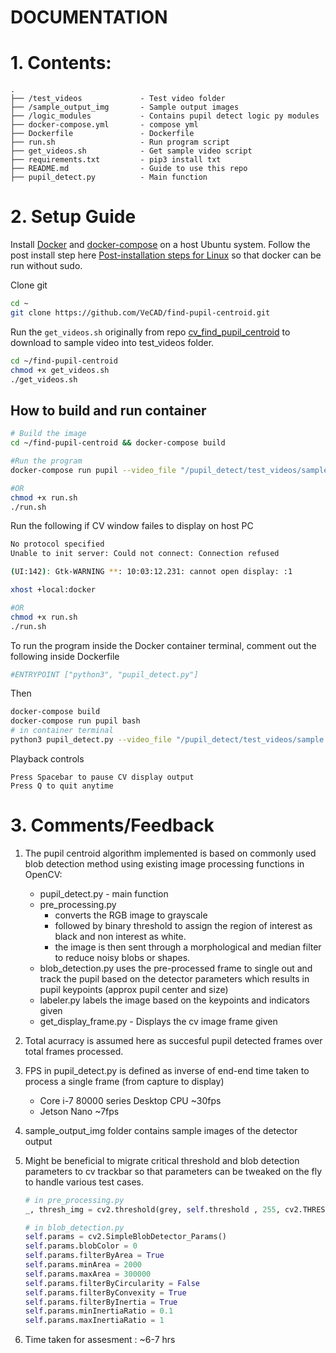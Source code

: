 DOCUMENTATION
=============
# 1. Contents:
```
.
├── /test_videos             - Test video folder
├── /sample_output_img       - Sample output images
├── /logic_modules           - Contains pupil detect logic py modules
├── docker-compose.yml       - compose yml 
├── Dockerfile               - Dockerfile 
├── run.sh                   - Run program script
├── get_videos.sh            - Get sample video script
├── requirements.txt         - pip3 install txt
├── README.md                - Guide to use this repo
├── pupil_detect.py          - Main function
```

# 2. Setup Guide

Install [Docker](https://docs.docker.com/engine/install/ubuntu/) and [docker-compose](https://docs.docker.com/compose/install/) on a host Ubuntu system. Follow the post install step here [Post-installation steps for Linux](https://docs.docker.com/engine/install/linux-postinstall/)
so that docker can be run without sudo.

Clone git
```sh
cd ~
git clone https://github.com/VeCAD/find-pupil-centroid.git
```

Run the `get_videos.sh` originally from repo [cv_find_pupil_centroid](https://github.com/lackdaz/cv_find_pupil_centroid) to download to sample video into test_videos folder.
```sh
cd ~/find-pupil-centroid
chmod +x get_videos.sh
./get_videos.sh
```

## How to build and run container
```sh
# Build the image
cd ~/find-pupil-centroid && docker-compose build

#Run the program
docker-compose run pupil --video_file "/pupil_detect/test_videos/sample.mkv"

#OR
chmod +x run.sh
./run.sh
```

Run the following if CV window failes to display on host PC
```sh
No protocol specified
Unable to init server: Could not connect: Connection refused

(UI:142): Gtk-WARNING **: 10:03:12.231: cannot open display: :1

xhost +local:docker

#OR
chmod +x run.sh
./run.sh
```

To run the program inside the Docker container terminal, comment out the following inside Dockerfile
```sh
#ENTRYPOINT ["python3", "pupil_detect.py"]
```
Then
```sh
docker-compose build
docker-compose run pupil bash
# in container terminal
python3 pupil_detect.py --video_file "/pupil_detect/test_videos/sample.mkv"
```

Playback controls 
```
Press Spacebar to pause CV display output
Press Q to quit anytime
```

# 3. Comments/Feedback
1. The pupil centroid algorithm implemented is based on commonly used blob detection method using 
   existing image processing functions in OpenCV:
   * pupil_detect.py - main function
   * pre_processing.py
       * converts the RGB image to grayscale
       * followed by binary threshold to assign the region of interest as black and non interest as white. 
       * the image is then sent through a morphological and median filter to reduce noisy blobs or shapes.
   * blob_detection.py uses the pre-processed frame to single out and track the pupil based on the detector
     parameters which results in pupil keypoints (approx pupil center and size)
   * labeler.py labels the image based on the keypoints and indicators given
   * get_display_frame.py - Displays the cv image frame given
   
2. Total acurracy is assumed here as succesful pupil detected frames over total frames processed.

3. FPS in pupil_detect.py is defined as inverse of end-end time taken to process a single frame (from capture to display)
   * Core i-7  80000 series Desktop CPU ~30fps
   * Jetson Nano ~7fps

4. sample_output_img folder contains sample images of the detector output

5. Might be beneficial to migrate critical threshold and blob detection parameters to cv trackbar so that parameters can 
   be tweaked on the fly to handle various test cases.
   ```py
   # in pre_processing.py
   _, thresh_img = cv2.threshold(grey, self.threshold , 255, cv2.THRESH_BINARY)
   ```

   ```py
   # in blob_detection.py
   self.params = cv2.SimpleBlobDetector_Params()
   self.params.blobColor = 0
   self.params.filterByArea = True
   self.params.minArea = 2000
   self.params.maxArea = 300000
   self.params.filterByCircularity = False
   self.params.filterByConvexity = True
   self.params.filterByInertia = True
   self.params.minInertiaRatio = 0.1
   self.params.maxInertiaRatio = 1
   ```

6. Time taken for assesment : ~6-7 hrs
